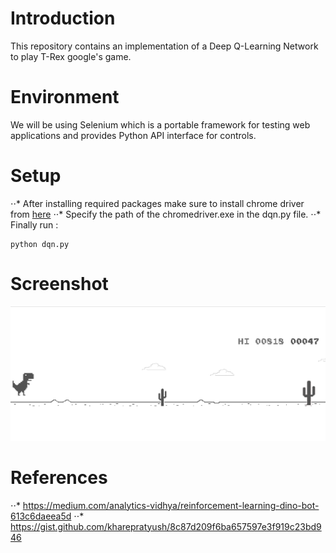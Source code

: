 # Introduction
This repository contains an implementation of a Deep Q-Learning Network to play T-Rex google's game. 

# Environment
We will be using Selenium which is a portable framework for testing web applications and provides Python API interface for controls.

# Setup 
⋅⋅* After installing required packages make sure to install chrome driver from  [here](https://chromedriver.chromium.org/downloads)
⋅⋅* Specify the path of the chromedriver.exe in the dqn.py file. 
⋅⋅* Finally run  : 

```
python dqn.py 

```

# Screenshot 


![dino game](Screenshot.PNG)


# References 

⋅⋅* https://medium.com/analytics-vidhya/reinforcement-learning-dino-bot-613c6daeea5d
⋅⋅* https://gist.github.com/kharepratyush/8c87d209f6ba657597e3f919c23bd946
